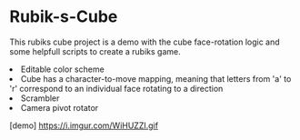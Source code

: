 # Rubik-s-Cube

This rubiks cube project is a demo with the cube face-rotation logic and some helpfull scripts to create a rubiks game.

<li>Editable color scheme </li>
<li>Cube has a character-to-move mapping, meaning that letters from 'a' to 'r' correspond to an individual face rotating to a direction</li>
<li>Scrambler</li>
<li>Camera pivot rotator</li>

[demo] https://i.imgur.com/WiHUZZI.gif
